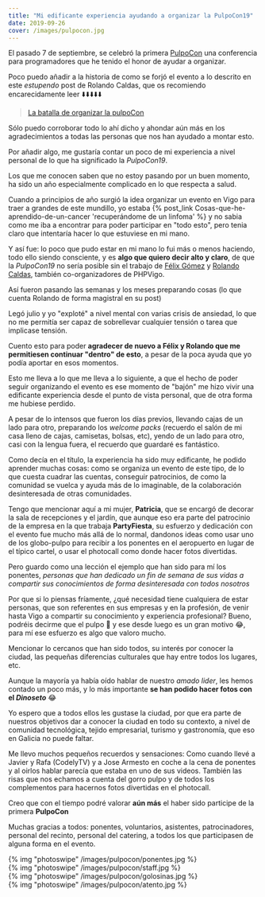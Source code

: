 ```yaml
---
title: "Mi edificante experiencia ayudando a organizar la PulpoCon19"
date: 2019-09-26
cover: /images/pulpocon.jpg
---
```


El pasado 7 de septiembre, se celebró la primera [PulpoCon](https://2019.pulpocon.es) una conferencia para programadores que he tenido el honor de ayudar a organizar.

Poco puedo añadir a la historia de como se forjó el evento a lo descrito en este *estupendo* post de Rolando Caldas, que os recomiendo encarecidamente leer ⬇️⬇️⬇️⬇️⬇️

> [La batalla de organizar la pulpoCon](https://www.linkedin.com/pulse/la-batalla-de-organizar-pulpocon-rolando-caldas-s%C3%A1nchez/)

Sólo puedo corroborar todo lo ahí dicho y ahondar aún más en los agradecimientos a todas las personas que nos han ayudado a montar esto.

Por añadir algo, me gustaría contar un poco de mi experiencia a nivel personal de lo que ha significado la *PulpoCon19*.

Los que me conocen saben que no estoy pasando por un buen momento, ha sido un año especialmente complicado en lo que respecta a salud.

Cuando a principios de año surgió la idea organizar un evento en Vigo para traer a grandes de este mundillo, yo estaba {% post_link Cosas-que-he-aprendido-de-un-cancer 'recuperándome de un linfoma' %} y no sabia como me iba a encontrar para poder participar en "todo esto", pero tenia claro que intentaría hacer lo que estuviese en mi mano.

Y así fue: lo poco que pudo estar en mi mano lo fui más o menos haciendo, todo ello siendo consciente, y es **algo que quiero decir alto y claro**, de que la *PulpoCon19* no sería posible sin el trabajo de [Félix Gómez](https://twitter.com/felixgomezlopez) y [Rolando Caldas](https://twitter.com/rolando_caldas?lang=es), también co-organizadores de PHPVigo.

Así fueron pasando las semanas y los meses preparando cosas (lo que cuenta Rolando de forma magistral en su post)

Legó julio y yo "exploté" a nivel mental con varias crisis de ansiedad, lo que no me permitía ser capaz de sobrellevar cualquier tensión o tarea que implicase tensión.

Cuento esto para poder **agradecer de nuevo a Félix y Rolando que me permitiesen continuar "dentro" de esto**, a pesar de la poca ayuda que yo podía aportar en esos momentos.

Esto me lleva a lo que me lleva a lo siguiente, a que el hecho de poder seguir organizando el evento es ese momento de "bajón" me hizo vivir una edificante experiencia desde el punto de vista personal, que de otra forma me hubiese perdido.

A pesar de lo intensos que fueron los días previos, llevando cajas de un lado para otro, preparando los _welcome packs_ (recuerdo el salón de mi casa lleno de cajas, camisetas, bolsas, etc), yendo de un lado para otro, casi con la lengua fuera, el recuerdo que guardaré es fantástico.

Como decía en el título, la experiencia ha sido muy edificante, he podido aprender muchas cosas: como se organiza un evento de este tipo, de lo que cuesta cuadrar las cuentas, conseguir patrocinios, de como la comunidad se vuelca y ayuda más de lo imaginable, de la colaboración desinteresada de otras comunidades.

Tengo que mencionar aquí a mi mujer, **Patricia**, que se encargó de decorar la sala de recepciones y el jardín, que aunque eso era parte del patrocinio de la empresa en la que trabaja **PartyFiesta**, su esfuerzo y dedicación con el evento fue mucho más allá de lo normal, dandonos ideas como usar uno de los globo-pulpo para recibir a los ponentes en el aeropuerto en lugar de el típico cartel, o usar el photocall como donde hacer fotos divertidas. 

Pero guardo como una lección el ejemplo que han sido para mí los ponentes, *personas que han dedicado un fin de semana de sus vidas a compartir sus conocimientos de forma desinteresada con todos nosotros*

Por que si lo piensas fríamente, ¿qué necesidad tiene cualquiera de estar personas, que son referentes en sus empresas y en la profesión, de venir hasta Vigo a compartir su conocimiento y experiencia profesional? Bueno, podréis decirme que el pulpo :octopus: y ese desde luego es un gran motivo :joy:, para mí ese esfuerzo es algo que valoro mucho.

Mencionar lo cercanos que han sido todos, su interés por conocer la ciudad, las pequeñas diferencias culturales que hay entre todos los lugares, etc.

Aunque la mayoría ya había oído hablar de nuestro _amado lider_, les hemos contado un poco más, y lo más importante **se han podido hacer fotos con el _Dinoseto_** :joy:

Yo espero que a todos ellos les gustase la ciudad, por que era parte de nuestros objetivos dar a conocer la ciudad en todo su contexto, a nivel de comunidad tecnológica, tejido empresarial, turismo y gastronomía, que eso en Galicia no puede faltar.

Me llevo muchos pequeños recuerdos y sensaciones: Como cuando llevé a Javier y Rafa (CodelyTV) y a Jose Armesto en coche a la cena de ponentes y al oirlos hablar parecía que estaba en uno de sus videos. También las risas que nos echamos a cuenta del gorro pulpo y de todos los complementos para hacernos fotos divertidas en el photocall.

Creo que con el tiempo podré valorar **aún más** el haber sido participe de la primera **PulpoCon**

Muchas gracias a todos: ponentes, voluntarios, asistentes, patrocinadores, personal del recinto, personal del catering, a todos los que participasen de alguna forma en el evento.

<div class="left-50">
  {% img "photoswipe" /images/pulpocon/ponentes.jpg %}
</div>

<div class="left-50">
  {% img "photoswipe" /images/pulpocon/staff.jpg %}
</div>

<div class="left-50">
  {% img "photoswipe" /images/pulpocon/golosinas.jpg %}
</div>

<div class="left-50">
  {% img "photoswipe" /images/pulpocon/atento.jpg %}
</div>
<div class="clearfix"></div>








  
 





